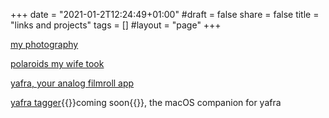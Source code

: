 +++
date = "2021-01-2T12:24:49+01:00"
#draft = false
share = false
title = "links and projects"
tags = []
#layout = "page"
+++


[my photography](http://christianscheer.com)

[polaroids my wife took](http://polaroid.arianescheer.de)

[yafra, your analog filmroll app](https://unsignedpixel.com/yafra)

[yafra tagger](){{<super>}}coming soon{{</super>}}, the macOS companion for yafra


